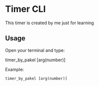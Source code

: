 # Timer CLI

This timer is created by me just for learning

## Usage

Open your terminal and type:

timer_by_pakel [arg(number)]

Example:
```
timer_by_pakel [arg(number)]
```
